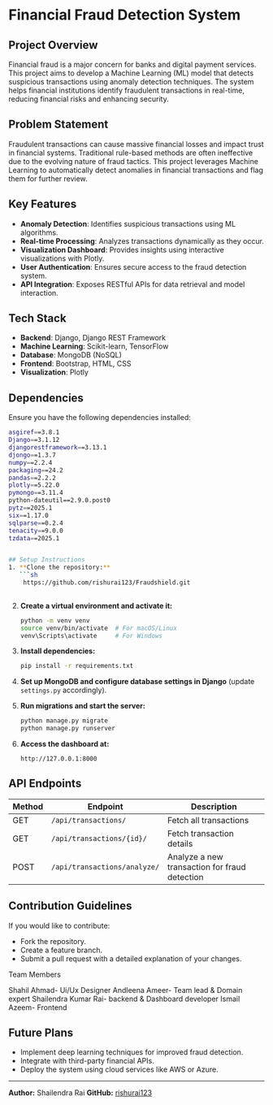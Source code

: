 # Financial Fraud Detection System

## Project Overview
Financial fraud is a major concern for banks and digital payment services. This project aims to develop a Machine Learning (ML) model that detects suspicious transactions using anomaly detection techniques. The system helps financial institutions identify fraudulent transactions in real-time, reducing financial risks and enhancing security.

## Problem Statement
Fraudulent transactions can cause massive financial losses and impact trust in financial systems. Traditional rule-based methods are often ineffective due to the evolving nature of fraud tactics. This project leverages Machine Learning to automatically detect anomalies in financial transactions and flag them for further review.

## Key Features
- **Anomaly Detection**: Identifies suspicious transactions using ML algorithms.
- **Real-time Processing**: Analyzes transactions dynamically as they occur.
- **Visualization Dashboard**: Provides insights using interactive visualizations with Plotly.
- **User Authentication**: Ensures secure access to the fraud detection system.
- **API Integration**: Exposes RESTful APIs for data retrieval and model interaction.

## Tech Stack
- **Backend**: Django, Django REST Framework
- **Machine Learning**: Scikit-learn, TensorFlow
- **Database**: MongoDB (NoSQL)
- **Frontend**: Bootstrap, HTML, CSS
- **Visualization**: Plotly

## Dependencies
Ensure you have the following dependencies installed:
```sh
asgiref==3.8.1
Django==3.1.12
djangorestframework==3.13.1
djongo==1.3.7
numpy==2.2.4
packaging==24.2
pandas==2.2.2
plotly==5.22.0
pymongo==3.11.4
python-dateutil==2.9.0.post0
pytz==2025.1
six==1.17.0
sqlparse==0.2.4
tenacity==9.0.0
tzdata==2025.1


## Setup Instructions
1. **Clone the repository:**
   ```sh
    https://github.com/rishurai123/Fraudshield.git
   
   ```

2. **Create a virtual environment and activate it:**
   ```sh
   python -m venv venv
   source venv/bin/activate  # For macOS/Linux
   venv\Scripts\activate     # For Windows
   ```

3. **Install dependencies:**
   ```sh
   pip install -r requirements.txt
   ```

4. **Set up MongoDB and configure database settings in Django** (update `settings.py` accordingly).

5. **Run migrations and start the server:**
   ```sh
   python manage.py migrate
   python manage.py runserver
   ```

6. **Access the dashboard at:**
   ```
   http://127.0.0.1:8000
   ```

## API Endpoints
| Method | Endpoint | Description |
|--------|---------|-------------|
| GET | `/api/transactions/` | Fetch all transactions |
| GET | `/api/transactions/{id}/` | Fetch transaction details |
| POST | `/api/transactions/analyze/` | Analyze a new transaction for fraud detection |

## Contribution Guidelines
If you would like to contribute:
- Fork the repository.
- Create a feature branch.
- Submit a pull request with a detailed explanation of your changes.
  
Team Members

Shahil Ahmad- Ui/Ux Designer 
Andleena Ameer- Team lead & Domain expert 
Shailendra Kumar Rai- backend & Dashboard developer 
Ismail Azeem- Frontend 



## Future Plans
- Implement deep learning techniques for improved fraud detection.
- Integrate with third-party financial APIs.
- Deploy the system using cloud services like AWS or Azure.

---
**Author:** Shailendra Rai
**GitHub:** [rishurai123](https://github.com/rishurai123)

